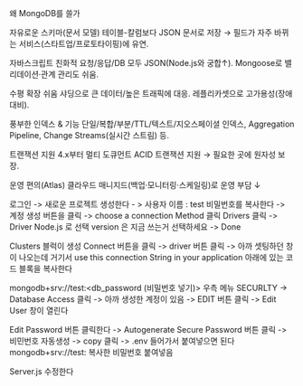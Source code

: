 왜 MongoDB를 쓸가

자유로운 스키마(문서 모델)
테이블-칼럼보다 JSON 문서로 저장 → 필드가 자주 바뀌는 서비스(스타트업/프로토타이핑)에 유연.

자바스크립트 친화적
요청/응답/DB 모두 JSON(Node.js와 궁합↑). Mongoose로 밸리데이션·관계 관리도 쉬움.

수평 확장 쉬움
샤딩으로 큰 데이터/높은 트래픽에 대응. 레플리카셋으로 고가용성(장애 대비).

풍부한 인덱스 & 기능
단일/복합/부분/TTL/텍스트/지오스페이셜 인덱스, Aggregation Pipeline, Change Streams(실시간 스트림) 등.

트랜잭션 지원
4.x부터 멀티 도큐먼트 ACID 트랜잭션 지원 → 필요한 곳에 원자성 보장.

운영 편의(Atlas)
클라우드 매니지드(백업·모니터링·스케일링)로 운영 부담 ↓


로그인 -> 새로운 프로젝트 생성한다 - > 사용자 이름 : test 
 비밀번호를 복사한다 -> 계정 생성 버튼을 클릭
-> choose a connection Method 클릭
Drivers 클릭 -> Driver Node.js 로 선택 version 은 지금 쓰는거 선택하세요 -> Done

Clusters 블럭이 생성
Connect 버튼을 클릭 -> driver 버튼 클릭 -> 아까 셋팅하던 창이 나오는데
거기서 
use this connection String in your application
아래에 있는 코드 블록을 복사한다

mongodb+srv://test:<db_password (비밀번호 넣기)>
우측 메뉴 SECURLTY -> Database Access 클릭 -> 아까 생성한 계정이 있음
-> EDIT 버튼 클릭 -> Edit User 창이 열린다

Edit Password 버튼 클릭한다 -> Autogenerate Secure Password 버튼 클릭 -> 비민번호 자동생성 -> copy 클릭 -> .env 들어가서 붙여넣으면 된다 mongodb+srv://test: 복사한 비밀번호 붙여넣음

Server.js 수정한다
